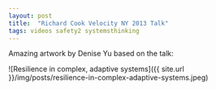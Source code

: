 ```yaml
---
layout: post
title:  "Richard Cook Velocity NY 2013 Talk"
tags: videos safety2 systemsthinking
---
```


Amazing artwork by Denise Yu based on the talk:

![Resilience in complex, adaptive systems]({{ site.url }}/img/posts/resilience-in-complex-adaptive-systems.jpeg)
